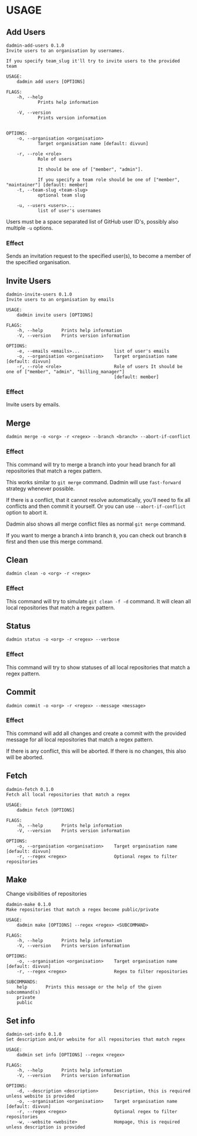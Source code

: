 # USAGE

## Add Users

```
dadmin-add-users 0.1.0
Invite users to an organisation by usernames.

If you specify team_slug it'll try to invite users to the provided team

USAGE:
    dadmin add users [OPTIONS]

FLAGS:
    -h, --help
            Prints help information

    -V, --version
            Prints version information


OPTIONS:
    -o, --organisation <organisation>
            Target organisation name [default: divvun]

    -r, --role <role>
            Role of users

            It should be one of ["member", "admin"].

            If you specify a team role should be one of ["member", "maintainer"] [default: member]
    -t, --team-slug <team-slug>
            optional team slug

    -u, --users <users>...
            list of user's usernames

```

Users must be a space separated list of GitHub user ID's, possibly also multiple `-u` options.

### Effect

Sends an invitation request to the specified user(s), to become a member of the specified organisation.

## Invite Users

```
dadmin-invite-users 0.1.0
Invite users to an organisation by emails

USAGE:
    dadmin invite users [OPTIONS]

FLAGS:
    -h, --help       Prints help information
    -V, --version    Prints version information

OPTIONS:
    -e, --emails <emails>...             list of user's emails
    -o, --organisation <organisation>    Target organisation name [default: divvun]
    -r, --role <role>                    Role of users It should be one of ["member", "admin", "billing_manager"]
                                         [default: member]
```

### Effect

Invite users by emails.

## Merge

`dadmin merge -o <org> -r <regex> --branch <branch> --abort-if-conflict`

### Effect

This command will try to merge a branch into your head branch for all repositories that match a regex pattern.

This works similar to `git merge` command. Dadmin will use `fast-forward` strategy whenever possible.

If there is a conflict, that it cannot resolve automatically, you'll need to fix all conflicts and then commit it yourself. Or you can use `--abort-if-conflict` option to abort it.

Dadmin also shows all merge conflict files as normal `git merge` command.

If you want to merge a branch `A` into branch `B`, you can check out branch `B` first and then use this merge command.

## Clean

`dadmin clean -o <org> -r <regex>`

### Effect

This command will try to simulate `git clean -f -d` command. It will clean all local repositories that match a regex pattern.

## Status

`dadmin status -o <org> -r <regex> --verbose`

### Effect

This command will try to show statuses of all local repositories that match a regex pattern.

## Commit

`dadmin commit -o <org> -r <regex> --message <message>`

### Effect

This command will add all changes and create a commit with the provided message for all local repositories that match a regex pattern.

If there is any conflict, this will be aborted.
If there is no changes, this also will be aborted.

## Fetch

```
dadmin-fetch 0.1.0
Fetch all local repositories that match a regex

USAGE:
    dadmin fetch [OPTIONS]

FLAGS:
    -h, --help       Prints help information
    -V, --version    Prints version information

OPTIONS:
    -o, --organisation <organisation>    Target organisation name [default: divvun]
    -r, --regex <regex>                  Optional regex to filter repositories

```

## Make

Change visibilities of repositories

```
dadmin-make 0.1.0
Make repositories that match a regex become public/private

USAGE:
    dadmin make [OPTIONS] --regex <regex> <SUBCOMMAND>

FLAGS:
    -h, --help       Prints help information
    -V, --version    Prints version information

OPTIONS:
    -o, --organisation <organisation>    Target organisation name [default: divvun]
    -r, --regex <regex>                  Regex to filter repositories

SUBCOMMANDS:
    help       Prints this message or the help of the given subcommand(s)
    private
    public
```

## Set info

```
dadmin-set-info 0.1.0
Set description and/or website for all repositories that match regex

USAGE:
    dadmin set info [OPTIONS] --regex <regex>

FLAGS:
    -h, --help       Prints help information
    -V, --version    Prints version information

OPTIONS:
    -d, --description <description>      Description, this is required unless website is provided
    -o, --organisation <organisation>    Target organisation name [default: divvun]
    -r, --regex <regex>                  Optional regex to filter repositories
    -w, --website <website>              Hompage, this is required unless description is provided
```

